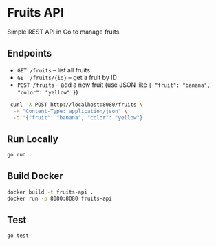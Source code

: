 # Fruits API

Simple REST API in Go to manage fruits.

## Endpoints

- `GET /fruits` – list all fruits
- `GET /fruits/{id}` – get a fruit by ID
- `POST /fruits` – add a new fruit (use JSON like `{ "fruit": "banana", "color": "yellow" }`)

```bash
 curl -X POST http://localhost:8080/fruits \
  -H "Content-Type: application/json" \
  -d '{"fruit": "banana", "color": "yellow"}
```  

## Run Locally

```bash
go run .
```

## Build Docker

```bash
docker build -t fruits-api .
docker run -p 8080:8080 fruits-api
```


## Test
```bash
go test
```

